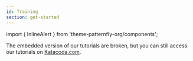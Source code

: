 ```yaml
---
id: Training
section: get-started
---
```


import { InlineAlert } from 'theme-patternfly-org/components';

<InlineAlert variant="danger" title="Down for maintenance">
  The embedded version of our tutorials are broken, but you can still access our tutorials on <a href="https://www.katacoda.com/patternfly">Katacoda.com</a>.
</InlineAlert>
